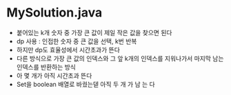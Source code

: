 # MySolution.java
* 붙어있는 k개 숫자 중 가장 큰 값이 제일 작은 값을 찾으면 된다
* dp 사용 : 인접한 숫자 중 큰 값을 선택, k번 반복
* 하지만 dp도 효율성에서 시간초과가 뜬다
* 다른 방식으로 가장 큰 값의 인덱스와 그 앞 k개의 인덱스를 지워나가서 마지막 남는 인덱스를 반환하는 방식
* 아 몇 개가 아직 시간초과 뜬다
* Set을 boolean 배열로 바궜는덷 아직 두 개 가 남 는 다
